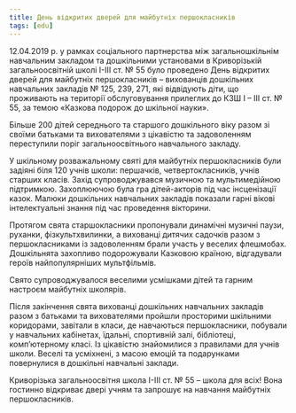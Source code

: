 ```yaml
---
title: День відкритих дверей для майбутніх першокласників
tags: [edu]
---
```


12.04.2019 р. у рамках соціального партнерства між загальношкільнім навчальним закладом та дошкільними установами в Криворізькій загальноосвітній школі І-ІІІ ст. № 55 було проведено День відкритих дверей для майбутніх першокласників – вихованців дошкільних навчальних закладів № 125, 239, 271, які відвідують діти, що проживають на території обслуговування прилеглих до КЗШ І – ІІІ ст. № 55, за темою «Казкова подорож до шкільної науки».

Більше 200 дітей середнього та старшого дошкільного віку разом зі своїми батьками та вихователями з цікавістю та задоволенням переступили поріг загальноосвітнього навчального закладу.

У шкільному розважальному святі для майбутніх першокласників були задіяні біля 120 учнів школи: першачків, четвертокласників, учнів старших класів. Захід супроводжувався музичною та мультимедійною підтримкою. Захоплюючою була гра дітей-акторів під час інсценізації казок. Малюки дошкільних навчальних закладів показали гарні вікові інтелектуальні знання під час проведення вікторини.

Протягом свята старшокласники пропонували динамічні музичні паузи, руханки, фізкультхвилинки, а вихованці дитячих садочків разом з першокласниками із задоволенням брали участь у веселих флешмобах. Дошкільнята захопливо подорожували Казковою країною, відгадували героїв найпопулярніших мультфільмів.

Свято супроводжувалося веселими усмішками дітей та гарним настроєм майбутніх школярів.

Після закінчення свята вихованці дошкільних навчальних закладів разом з батьками та вихователями пройшли просторими шкільними коридорами, завітали в класи, де навчаються першокласники, побували у навчальних кабінетах, їдальні, спортивній залі, бібліотеці, комп’ютерному класі. Із цікавістю знайомилися з правилами для учнів школи. Веселі та усміхнені, з масою емоцій та подарунками повернулися в дошкільні навчальні заклади.

Криворізька загальноосвітня школа І-ІІІ ст. № 55 – школа для всіх! Вона гостинно відкриває двері учням та запрошує на навчання майбутніх першокласників.

<slideshow></slideshow>
